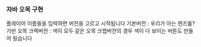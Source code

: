 ### 자바 오목 구현  

플레이어 이름들을 입력하면 버전을 고르고 시작됩니다
기본버전 : 우리가 아는 렌즈룰? 기반 오목
크랙버전 : 색이 모두 같은 오목
크랩버전의 경우 색이 다 보이는 버튼도 만들어 뒀습니다
